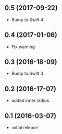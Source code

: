 ## 0.5 (2017-09-22)

- Bump to Swift 4

## 0.4 (2017-01-06)

- Fix warning

## 0.3 (2016-18-09)

- Bump to Swift 3

## 0.2 (2016-17-07)

- added inner radius

## 0.1 (2016-03-07)

- initial release
